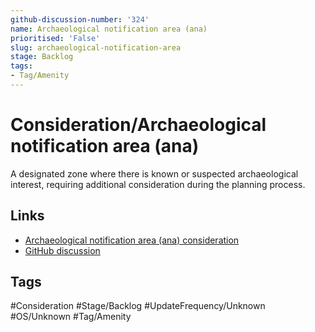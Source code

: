 ```yaml
---
github-discussion-number: '324'
name: Archaeological notification area (ana)
prioritised: 'False'
slug: archaeological-notification-area
stage: Backlog
tags:
- Tag/Amenity
---
```


# Consideration/Archaeological notification area (ana)

A designated zone where there is known or suspected archaeological interest, requiring additional consideration during the planning process.

## Links

* [Archaeological notification area (ana) consideration](https://design.planning.data.gov.uk/planning-consideration/archaeological-notification-area)
* [GitHub discussion](https://github.com/digital-land/data-standards-backlog/discussions/324)

## Tags

#Consideration #Stage/Backlog #UpdateFrequency/Unknown #OS/Unknown #Tag/Amenity